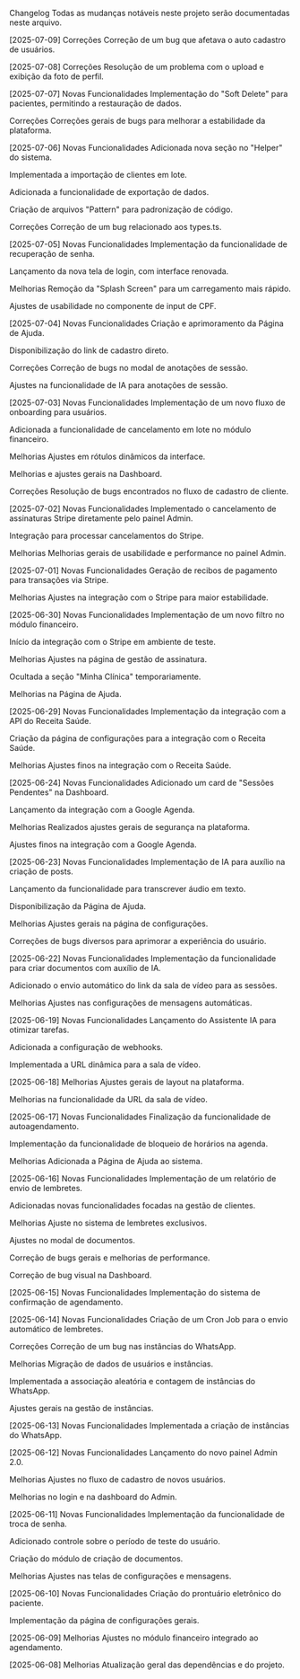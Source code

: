 Changelog
Todas as mudanças notáveis neste projeto serão documentadas neste arquivo.

[2025-07-09]
Correções
Correção de um bug que afetava o auto cadastro de usuários.

[2025-07-08]
Correções
Resolução de um problema com o upload e exibição da foto de perfil.

[2025-07-07]
Novas Funcionalidades
Implementação do "Soft Delete" para pacientes, permitindo a restauração de dados.

Correções
Correções gerais de bugs para melhorar a estabilidade da plataforma.

[2025-07-06]
Novas Funcionalidades
Adicionada nova seção no "Helper" do sistema.

Implementada a importação de clientes em lote.

Adicionada a funcionalidade de exportação de dados.

Criação de arquivos "Pattern" para padronização de código.

Correções
Correção de um bug relacionado aos types.ts.

[2025-07-05]
Novas Funcionalidades
Implementação da funcionalidade de recuperação de senha.

Lançamento da nova tela de login, com interface renovada.

Melhorias
Remoção da "Splash Screen" para um carregamento mais rápido.

Ajustes de usabilidade no componente de input de CPF.

[2025-07-04]
Novas Funcionalidades
Criação e aprimoramento da Página de Ajuda.

Disponibilização do link de cadastro direto.

Correções
Correção de bugs no modal de anotações de sessão.

Ajustes na funcionalidade de IA para anotações de sessão.

[2025-07-03]
Novas Funcionalidades
Implementação de um novo fluxo de onboarding para usuários.

Adicionada a funcionalidade de cancelamento em lote no módulo financeiro.

Melhorias
Ajustes em rótulos dinâmicos da interface.

Melhorias e ajustes gerais na Dashboard.

Correções
Resolução de bugs encontrados no fluxo de cadastro de cliente.

[2025-07-02]
Novas Funcionalidades
Implementado o cancelamento de assinaturas Stripe diretamente pelo painel Admin.

Integração para processar cancelamentos do Stripe.

Melhorias
Melhorias gerais de usabilidade e performance no painel Admin.

[2025-07-01]
Novas Funcionalidades
Geração de recibos de pagamento para transações via Stripe.

Melhorias
Ajustes na integração com o Stripe para maior estabilidade.

[2025-06-30]
Novas Funcionalidades
Implementação de um novo filtro no módulo financeiro.

Início da integração com o Stripe em ambiente de teste.

Melhorias
Ajustes na página de gestão de assinatura.

Ocultada a seção "Minha Clínica" temporariamente.

Melhorias na Página de Ajuda.

[2025-06-29]
Novas Funcionalidades
Implementação da integração com a API do Receita Saúde.

Criação da página de configurações para a integração com o Receita Saúde.

Melhorias
Ajustes finos na integração com o Receita Saúde.

[2025-06-24]
Novas Funcionalidades
Adicionado um card de "Sessões Pendentes" na Dashboard.

Lançamento da integração com a Google Agenda.

Melhorias
Realizados ajustes gerais de segurança na plataforma.

Ajustes finos na integração com a Google Agenda.

[2025-06-23]
Novas Funcionalidades
Implementação de IA para auxílio na criação de posts.

Lançamento da funcionalidade para transcrever áudio em texto.

Disponibilização da Página de Ajuda.

Melhorias
Ajustes gerais na página de configurações.

Correções de bugs diversos para aprimorar a experiência do usuário.

[2025-06-22]
Novas Funcionalidades
Implementação da funcionalidade para criar documentos com auxílio de IA.

Adicionado o envio automático do link da sala de vídeo para as sessões.

Melhorias
Ajustes nas configurações de mensagens automáticas.

[2025-06-19]
Novas Funcionalidades
Lançamento do Assistente IA para otimizar tarefas.

Adicionada a configuração de webhooks.

Implementada a URL dinâmica para a sala de vídeo.

[2025-06-18]
Melhorias
Ajustes gerais de layout na plataforma.

Melhorias na funcionalidade da URL da sala de vídeo.

[2025-06-17]
Novas Funcionalidades
Finalização da funcionalidade de autoagendamento.

Implementação da funcionalidade de bloqueio de horários na agenda.

Melhorias
Adicionada a Página de Ajuda ao sistema.

[2025-06-16]
Novas Funcionalidades
Implementação de um relatório de envio de lembretes.

Adicionadas novas funcionalidades focadas na gestão de clientes.

Melhorias
Ajuste no sistema de lembretes exclusivos.

Ajustes no modal de documentos.

Correção de bugs gerais e melhorias de performance.

Correção de bug visual na Dashboard.

[2025-06-15]
Novas Funcionalidades
Implementação do sistema de confirmação de agendamento.

[2025-06-14]
Novas Funcionalidades
Criação de um Cron Job para o envio automático de lembretes.

Correções
Correção de um bug nas instâncias do WhatsApp.

Melhorias
Migração de dados de usuários e instâncias.

Implementada a associação aleatória e contagem de instâncias do WhatsApp.

Ajustes gerais na gestão de instâncias.

[2025-06-13]
Novas Funcionalidades
Implementada a criação de instâncias do WhatsApp.

[2025-06-12]
Novas Funcionalidades
Lançamento do novo painel Admin 2.0.

Melhorias
Ajustes no fluxo de cadastro de novos usuários.

Melhorias no login e na dashboard do Admin.

[2025-06-11]
Novas Funcionalidades
Implementação da funcionalidade de troca de senha.

Adicionado controle sobre o período de teste do usuário.

Criação do módulo de criação de documentos.

Melhorias
Ajustes nas telas de configurações e mensagens.

[2025-06-10]
Novas Funcionalidades
Criação do prontuário eletrônico do paciente.

Implementação da página de configurações gerais.

[2025-06-09]
Melhorias
Ajustes no módulo financeiro integrado ao agendamento.

[2025-06-08]
Melhorias
Atualização geral das dependências e do projeto.
